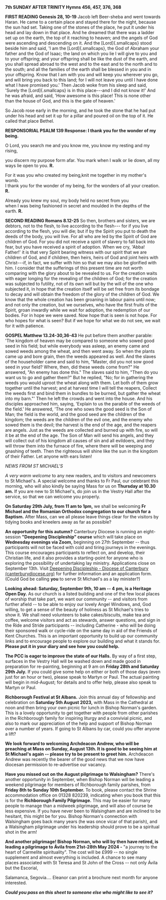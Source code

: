 **7th SUNDAY AFTER TRINITY Hymns 456, 457, 376, 368**

**FIRST READING Genesis 28, 10-19** Jacob left Beer-sheba and went
towards Haran. He came to a certain place and stayed there for the
night, because the sun had set. Taking one of the stones of the place,
he put it under his head and lay down in that place. And he dreamed that
there was a ladder set up on the earth, the top of it reaching to
heaven; and the angels of God were ascending and descending on it. And
the [Lord]{.smallcaps} stood beside him and said, 'I am
the [Lord]{.smallcaps}, the God of Abraham your father and the God of
Isaac; the land on which you lie I will give to you and to your
offspring; and your offspring shall be like the dust of the earth, and
you shall spread abroad to the west and to the east and to the north and
to the south; and all the families of the earth shall be blessed in you
and in your offspring. Know that I am with you and will keep you
wherever you go, and will bring you back to this land; for I will not
leave you until I have done what I have promised you.' Then Jacob woke
from his sleep and said, 'Surely the [Lord]{.smallcaps} is in this
place---and I did not know it!' And he was afraid, and said, 'How
awesome is this place! This is none other than the house of God, and
this is the gate of heaven.'

So Jacob rose early in the morning, and he took the stone that he had
put under his head and set it up for a pillar and poured oil on the top
of it. He called that place Bethel.

**RESPONSORIAL PSALM 139 Response: I thank you for the wonder of my
being.**

O Lord, you search me and you know me, you know my resting and my
rising,

you discern my purpose form afar. You mark when I walk or lie down, all
my ways lie open to you. **R.**

For it was you who created my being,knit me together in my mother's
womb.\
I thank you for the wonder of my being, for the wonders of all your
creation. **R.**

Already you knew my soul, my body held no secret from you\
when I was being fashioned in secret and moulded in the depths of the
earth. **R.**

**SECOND READING Romans 8.12-25** So then, brothers and sisters, we are
debtors, not to the flesh, to live according to the flesh--- for if you
live according to the flesh, you will die; but if by the Spirit you put
to death the deeds of the body, you will live. For all who are led by
the Spirit of God are children of God. For you did not receive a spirit
of slavery to fall back into fear, but you have received a spirit of
adoption. When we cry, 'Abba! Father!' it is that very Spirit bearing
witness with our spirit that we are children of God, and if children,
then heirs, heirs of God and joint heirs with Christ---if, in fact, we
suffer with him so that we may also be glorified with him. I consider
that the sufferings of this present time are not worth comparing with
the glory about to be revealed to us. For the creation waits with eager
longing for the revealing of the children of God; for the creation was
subjected to futility, not of its own will but by the will of the one
who subjected it, in hope that the creation itself will be set free from
its bondage to decay and will obtain the freedom of the glory of the
children of God. We know that the whole creation has been groaning in
labour pains until now; and not only the creation, but we ourselves, who
have the first fruits of the Spirit, groan inwardly while we wait for
adoption, the redemption of our bodies. For in hope we were saved. Now
hope that is seen is not hope. For who hopes for what is seen? But if we
hope for what we do not see, we wait for it with patience.

**GOSPEL Matthew 13.24-30,36-43** He put before them another parable:
'The kingdom of heaven may be compared to someone who sowed good seed in
his field; but while everybody was asleep, an enemy came and sowed weeds
among the wheat, and then went away. So when the plants came up and bore
grain, then the weeds appeared as well. And the slaves of the
householder came and said to him, "Master, did you not sow good seed in
your field? Where, then, did these weeds come from?" He answered, "An
enemy has done this." The slaves said to him, "Then do you want us to go
and gather them?" But he replied, "No; for in gathering the weeds you
would uproot the wheat along with them. Let both of them grow together
until the harvest; and at harvest time I will tell the reapers, Collect
the weeds first and bind them in bundles to be burned, but gather the
wheat into my barn."' Then he left the crowds and went into the house.
And his disciples approached him, saying, 'Explain to us the parable of
the weeds of the field.' He answered, 'The one who sows the good seed is
the Son of Man; the field is the world, and the good seed are the
children of the kingdom; the weeds are the children of the evil one, and
the enemy who sowed them is the devil; the harvest is the end of the
age, and the reapers are angels. Just as the weeds are collected and
burned up with fire, so will it be at the end of the age. The Son of Man
will send his angels, and they will collect out of his kingdom all
causes of sin and all evildoers, and they will throw them into the
furnace of fire, where there will be weeping and gnashing of teeth. Then
the righteous will shine like the sun in the kingdom of their Father.
Let anyone with ears listen!

*NEWS FROM ST MICHAEL\'S*

*A very warm welcome* to any new readers, and to visitors and newcomers
to St Michael\'s. A special welcome and thanks to Fr Paul, our celebrant
this morning, who will also kindly be saying Mass for us on **Thursday
at 10.30 am.** If you are new to St Michael\'s, do join us in the Vestry
Hall after the service, so that we can welcome you properly.

**On Saturday 29th July, from 11 am to 1pm,** we shall be welcoming
**Fr Michael and the Romanian Orthodox congregation to our church for a
Baptism.** After Mass, can we all please leave things clear for the
visitors by tidying books and kneelers away as far as possible?

**An opportunity for this autumn?** Canterbury Diocese is running an
eight-session **"Deepening Discipleship" course** which will take place
on **Wednesday evenings via Zoom,** beginning on 27th September --
thus participants will not be faced with cold and tiring journeys in the
evenings. This course encourages participants to reflect on, and
develop, their Christian life, and it also provides a starting-point for
anyone who is exploring the possibility of undertaking lay ministry.
Applications close on September 13th. Visit [Deepening Discipleship -
Diocese of Canterbury
(canterburydiocese.org)](https://www.canterburydiocese.org/our-life/spirituality-discipleship/explore-discipleship/deepening-discipleship/deepening-discipleship#_blank)
for further information and an application form. (Could God be calling
**you** to serve St Michael\'s as a lay minister?)

**Looking ahead: Saturday, September 9th, 10 am -- 4 pm, is a Heritage
Open Day.** As our church is a listed building and one of the few local
places of worship that take part, we want our community -- and visitors
from further afield -- to be able to enjoy our lovely Angel Windows,
and, God willing, to get a sense of the beauty of holiness as St
Michael\'s tries to show it. We shall need volunteers to bake
cakes/biscuits, make tea and coffee, welcome visitors and act as
stewards, answer questions, and sign in the Ride and Stride participants
-- including Catherine - who will be doing their sponsored walk or
cycle-ride on the same day in aid of the Friends of Kent Churches. This
is an important opportunity to build up our community links and to
encourage people to explore our building and what it stands for.
**Please put it in your diary and see how you could help.**

**The PCC is eager to improve the state of our Halls.** By way of a
first step, surfaces in the Vestry Hall will be washed down and made
good in preparation for re-painting, beginning at 9 am on **Friday
28th and Saturday 29th July.** If you could give some help on either
or both of those days (even just for an hour or two), please speak to
Martyn or Paul. The actual painting will begin in mid-August; for
details and to offer help, please also speak to Martyn or Paul.

**Richborough Festival at St Albans.** Join this annual day of
fellowship and celebration on **Saturday 5th August 2023,** with Mass in
the Cathedral at noon and then bring your own picnic for lunch in Bishop
Norman\'s garden. This is a lovely opportunity to get together with
people from other parishes in the Richborough family for inspiring
liturgy and a convivial picnic, and also to mark our appreciation of the
help and support of Bishop Norman over a number of years. If going to St
Albans by car, could you offer anyone a lift?

**We look forward to welcoming Archdeacon Andrew, who will be preaching
at Mass on Sunday, August 13th. It is good to be seeing him at St
Michael\'s again -- please try to be present to greet him.** Archdeacon
Andrew was recently the bearer of the good news that we now have
diocesan permission to re-advertise our vacancy.

**Have you missed out on the August pilgrimage to Walsingham?** There\'s
another opportunity in September, when Bishop Norman will be leading a
weekend pilgrimage for members of Richborough family parishes, from
**Friday 8th to Sunday 10th September.** To book, please contact the
Shrine accommodation office on 01328 820239, indicating when you book
that this is for the **Richborough Family Pilgrimage.** This may be
easier for many people to manage than a midweek pilgrimage, and will
also of course be less expensive. If you have never been to Walsingham
and are inclined to be hesitant, this might be for you. Bishop Norman\'s
connection with Walsingham goes back many years (he was once vicar of
that parish), and a Walsingham pilgrimage under his leadership should
prove to be a spiritual shot in the arm!

**And another pilgrimage! Bishop Norman, who will by then have retired,
is leading a pilgrimage to Ávila from 21st-28th May 2024 -** "a
journey to the heart of Carmelite spirituality". The cost will be £999
-- no single supplement and almost everything is included. A chance to
see many places associated with St Teresa and St John of the Cross --
not only Ávila but the Escorial,

Salamanca, Segovia.... Eleanor can print a brochure next month for
anyone interested.

***Could you pass on this sheet to someone else who might like to see
it?***
